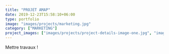 ```yaml
---
title: "PROJET AMAP"
date: 2019-12-23T15:58:10+06:00
type: portfolio
image: "images/projects/marketing.jpg"
category: ["MARKETING"]
project_images: ["images/projects/project-details-image-one.jpg", "images/projects/project-details-image-two.jpg"]
---
```


Mettre travaux !
